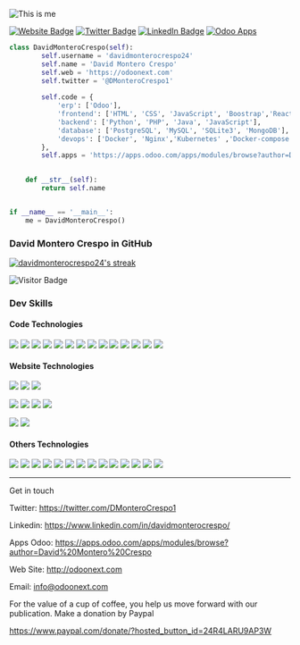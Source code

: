 ![This is me](https://pbs.twimg.com/profile_banners/1195062382634192896/1638295661/1500x500) 

[![Website Badge](https://img.shields.io/badge/Website-informational?style=flat-square&logo=firefox-browser&logoColor=white&color=4AB197)](http://odoonext.com)
[![Twitter Badge](https://img.shields.io/badge/Twitter-informational?style=flat-square&logo=twitter&logoColor=white&color=1CA2F1)](https://twitter.com/DMonteroCrespo1)
[![LinkedIn Badge](https://img.shields.io/badge/LinkedIn-informational?style=flat-square&logo=linkedin&logoColor=white&color=0D76A8)](https://www.linkedin.com/in/davidmonterocrespo/)
[![Odoo Apps](https://img.shields.io/badge/CodersRank-informational?style=flat-square&logo=CodersRank&logoColor=white&color=67a4ac)](https://apps.odoo.com/apps/modules/browse?author=David%20Montero%20Crespo)

```python 
class DavidMonteroCrespo(self):
        self.username = 'davidmonterocrespo24'
        self.name = 'David Montero Crespo'
        self.web = 'https://odoonext.com'
        self.twitter = '@DMonteroCrespo1'
        
        self.code = {
            'erp': ['Odoo'],
            'frontend': ['HTML', 'CSS', 'JavaScript', 'Boostrap','React','Angular'],
            'backend': ['Python', 'PHP', 'Java', 'JavaScript'],
            'database': ['PostgreSQL', 'MySQL', 'SQLite3', 'MongoDB'],
            'devops': ['Docker', 'Nginx','Kubernetes' ,'Docker-compose'],            
        },
        self.apps = 'https://apps.odoo.com/apps/modules/browse?author=David%20Montero%20Crespo'
        

    def __str__(self):
        return self.name


if __name__ == '__main__':
    me = DavidMonteroCrespo()

`````` 





### David Montero Crespo in GitHub

<!--a href="https://github.com/davidmonterocrespo24">
  <img align="center" src="https://github-readme-stats.vercel.app/api?username=davidmonterocrespo24&show_icons=true&line_height=40&count_private=true&title_color=fff&icon_color=79ff97&text_color=9f9f9f&bg_color=151515" alt="davidmonterocrespo24's GitHub Stats" />
</a>

<a href="https://github.com/davidmonterocrespo24">
  <img align="center" src="https://github-readme-stats.vercel.app/api/top-langs/?username=davidmonterocrespo24&hide=html,max,processing,puredata&title_color=fff&icon_color=79ff97&text_color=9f9f9f&bg_color=151515" />
</a>

  <a href="https://github.com/davidmonterocrespo24/github-readme-streak-stats">
    <img title="🔥 Get streak stats for your profile at git.io/streak-stats" alt="davidmonterocrespo24's streak" src="https://github-readme-streak-stats.herokuapp.com/?user=davidmonterocrespo24&theme=monokai-metallian&hide_border=true"/>
  </a-->
</div>
     <a href="https://github.com/DenverCoder1/github-readme-streak-stats">
    <img title="🔥 Get streak stats for your profile at git.io/streak-stats" alt="davidmonterocrespo24's streak" src="href=https://activity-graph.herokuapp.com/graph?username=davidmonterocrespo24&bg_color=fffff0&color=708090&line=24292e&point=24292e&area=true&hide_border=true"/>
  </a>
  
![Visitor Badge](https://visitor-badge.laobi.icu/badge?page_id=davidmonterocrespo24.davidmonterocrespo24)




### Dev Skills

#### Code Technologies

![](https://img.shields.io/badge/Code-Angular-informational?style=flat-square&logo=angular&logoColor=white&color=4AB197)
![](https://img.shields.io/badge/Code-JavaScript-informational?style=flat-square&logo=JavaScript&logoColor=white&color=4AB197)
![](https://img.shields.io/badge/Code-TypeScript-informational?style=flat-square&logo=TypeScript&logoColor=white&color=4AB197)
![](https://img.shields.io/badge/Code-Python-informational?style=flat-square&logo=Python&logoColor=white&color=4AB197)
![](https://img.shields.io/badge/Code-NodeJS-informational?style=flat-square&logo=Node.JS&logoColor=white&color=4AB197)
![](https://img.shields.io/badge/Code-PHP-informational?style=flat-square&logo=php&logoColor=white&color=4AB197)
![](https://img.shields.io/badge/Code-Java-informational?style=flat-square&logo=Java&logoColor=white&color=4AB197)
![](https://img.shields.io/badge/Code-ReactiveX-informational?style=flat-square&logo=ReactiveX&logoColor=white&color=4AB197)
![](https://img.shields.io/badge/Code-Electron-informational?style=flat-square&logo=Electron&logoColor=white&color=4AB197)
![](https://img.shields.io/badge/Code-Capacitor-informational?style=flat-square&logo=Capacitor&logoColor=white&color=4AB197)
![](https://img.shields.io/badge/Code-Cordova-informational?style=flat-square&logo=apache-cordova&logoColor=white&color=4AB197)
![](https://img.shields.io/badge/Code-Processing-informational?style=flat-square&logo=Java&logoColor=white&color=4AB197)
![](https://img.shields.io/badge/Code-p5JS-informational?style=flat-square&logo=p5.js&logoColor=white&color=4AB197)
![](https://img.shields.io/badge/Code-JSON-informational?style=flat-square&logo=json&logoColor=white&color=4AB197)

#### Website Technologies

![](https://img.shields.io/badge/MarkUp-HTML-informational?style=flat-square&logo=html5&logoColor=white&color=#e96228)
![](https://img.shields.io/badge/MarkUp-XML-informational?style=flat-square&logo=html5&logoColor=white&color=#e96228)
![](https://img.shields.io/badge/MarkUp-QWeb-informational?style=flat-square&logo=html5&logoColor=white&color=#e96228)

![](https://img.shields.io/badge/Style-CSS-informational?style=flat-square&logo=css3&logoColor=white&color=c76494)
![](https://img.shields.io/badge/Style-SCSS-informational?style=flat-square&logo=css3&logoColor=white&color=c76494)
![](https://img.shields.io/badge/Style-Sass-informational?style=flat-square&logo=Sass&logoColor=white&color=c76494)
![](https://img.shields.io/badge/Style-Stylus-informational?style=flat-square&logo=Stylus&logoColor=white&color=c76494)

![](https://img.shields.io/badge/Test-Jasmine-informational?style=flat-square&logo=Jasmine&logoColor=white&color=8a4182)
![](https://img.shields.io/badge/Test-Protractor-informational?style=flat-square&logo=Protractor&logoColor=white&color=8a4182)

#### Others Technologies

![](https://img.shields.io/badge/OS-Linux-informational?style=flat-square&logo=linux&logoColor=white&color=222222)
![](https://img.shields.io/badge/OS-Windows-informational?style=flat-square&logo=windows&logoColor=white&color=222222)
![](https://img.shields.io/badge/VPS-Linode-informational?style=flat-square&logo=linode&logoColor=white&color=222222)
![](https://img.shields.io/badge/Tools-Docker-informational?style=flat-square&logo=docker&logoColor=white&color=222222)
![](https://img.shields.io/badge/Tools-NGINX-informational?style=flat-square&logo=nginx&logoColor=white&color=222222)
![](https://img.shields.io/badge/Tools-Photoshop-informational?style=flat-square&logo=Adobe-Photoshop&logoColor=white&color=222222)
![](https://img.shields.io/badge/Tools-GIMP-informational?style=flat-square&logo=GIMP&logoColor=white&color=222222)
![](https://img.shields.io/badge/Tools-Illustrator-informational?style=flat-square&logo=Adobe-Illustrator&logoColor=white&color=222222)
![](https://img.shields.io/badge/Tools-VSCode-informational?style=flat-square&logo=visual-studio-code&logoColor=white&color=222222)
![](https://img.shields.io/badge/Tools-GitHub-informational?style=flat-square&logo=GitHub&logoColor=white&color=222222)
![](https://img.shields.io/badge/Tools-GitLab-informational?style=flat-square&logo=GitLab&logoColor=white&color=222222)
![](https://img.shields.io/badge/Tools-Bitbucket-informational?style=flat-square&logo=Bitbucket&logoColor=white&color=222222)
![](https://img.shields.io/badge/Hardware-RaspberryPi-informational?style=flat-square&logo=Raspberry-Pi&logoColor=white&color=222222)
![](https://img.shields.io/badge/Hardware-Arduino-informational?style=flat-square&logo=Arduino&logoColor=white&color=222222)
****

Get in touch

Twitter: https://twitter.com/DMonteroCrespo1

Linkedin: https://www.linkedin.com/in/davidmonterocrespo/

Apps Odoo: https://apps.odoo.com/apps/modules/browse?author=David%20Montero%20Crespo

Web Site: http://odoonext.com

Email:  info@odoonext.com



For the value of a cup of coffee, you help us move forward with our publication. Make a donation by Paypal

https://www.paypal.com/donate/?hosted_button_id=24R4LARU9AP3W

